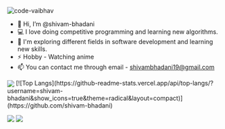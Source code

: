 <p align = "left"> <img src = "https://komarev.com/ghpvc/?username=shivam-bhadani" alt = "code-vaibhav" /> </p>

- 👋 Hi, I’m @shivam-bhadani
- 💻 I love doing competitive programming and learning new algorithms.
- 🌱 I'm exploring different fields in software development and learning new skills.
- ⚡ Hobby - Watching anime
- 📫 You can contact me through email - shivambhadani19@gmail.com

<p><img align="center" src="https://github-readme-stats.vercel.app/api?username=shivam-bhadani&show_icons=true&count_private=true&theme=radical"]</p>
[![Top Langs](https://github-readme-stats.vercel.app/api/top-langs/?username=shivam-bhadani&show_icons=true&theme=radical&layout=compact)](https://github.com/shivam-bhadani)
  
[<img src="https://img.shields.io/badge/linkedin-%230077B5.svg?&style=for-the-badge&logo=linkedin&logoColor=white" />](https://www.linkedin.com/in/shivambhadani/)
[<img src="https://img.shields.io/badge/instagram-%23E4405F.svg?&style=for-the-badge&logo=instagram&logoColor=whit" />](https://www.instagram.com/shivambhadani28/)
